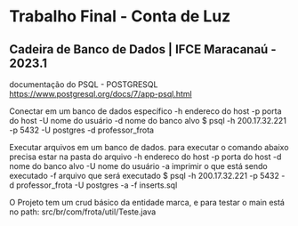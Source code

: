 # Trabalho Final - Conta de Luz
## Cadeira de Banco de Dados | IFCE Maracanaú - 2023.1

documentação do PSQL - POSTGRESQL
https://www.postgresql.org/docs/7/app-psql.html

Conectar em um banco de dados específico 
-h endereco do host
-p porta do host
-U nome do usuário
-d nome do banco alvo
$ psql -h 200.17.32.221 -p 5432 -U postgres -d professor_frota

Executar arquivos em um banco de dados. para executar o comando abaixo
precisa estar na pasta do arquivo
-h endereco do host
-p porta do host
-d nome do banco alvo
-U nome do usuário
-a imprimir o que está sendo executado
-f arquivo que será executado
$ psql -h 200.17.32.221 -p 5432 -d professor_frota -U postgres -a -f inserts.sql


O Projeto tem um crud básico da entidade marca, e para testar o main está no path:
src/br/com/frota/util/Teste.java
